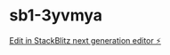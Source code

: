 # sb1-3yvmya

[Edit in StackBlitz next generation editor ⚡️](https://stackblitz.com/~/github.com/TomMboya1/sb1-3yvmya)